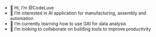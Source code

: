 - 👋 Hi, I’m @CodeLuve
- 👀 I’m interested in AI application for manufacturing, assembly and automation
- 🌱 I’m currently learning how to use GAI for data analysis
- 💞️ I’m looking to collaborate on building tools to improve productivity
  

<!---
CodeLuve/CodeLuve is a ✨ special ✨ repository because its `README.md` (this file) appears on your GitHub profile.
You can click the Preview link to take a look at your changes.
--->
